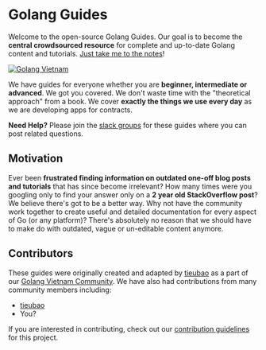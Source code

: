 # Golang Guides

Welcome to the open-source Golang Guides. Our goal is to become the **central crowdsourced resource** for complete and up-to-date Golang content and tutorials. [Just take me to the notes](https://github.com/golang-vietnam/golang-guides/wiki)!

[![Golang Vietnam](http://i.imgur.com/9pWcZT2.jpg)](http://golangvietnam.herokuapp.com)

We have guides for everyone whether you are **beginner, intermediate or advanced**. We got you covered. We don't waste time with the "theoretical approach" from a book. We cover **exactly the things we use every day** as we are developing apps for contracts.

**Need Help?** Please join the [slack groups](http://golangvietnam.herokuapp.com) for these guides where you can post related questions.

## Motivation

Ever been **frustrated finding information on outdated one-off blog posts and tutorials** that has since become irrelevant? How many times were you googling only to find your answer only on a **2 year old StackOverflow post**? We believe there's got to be a better way. Why not have the community work together to create useful and detailed documentation for every aspect of Go (or any platform)? There's absolutely no reason that we should have to make do with outdated, vague or un-editable content anymore.

## Contributors

These guides were originally created and adapted by [tieubao](http://github.com/tieubao) 
as a part of our [Golang Vietnam Community](http://golangvietnam.herokuapp.org). We have also had contributions from many community members including:

 * [tieubao](https://github.com/tieubao)
 * You?
 
If you are interested in contributing, check out our [contribution guidelines](https://github.com/golang-vietnam/golang-guides/wiki/Contributing-Guidelines) for this project.
